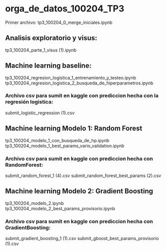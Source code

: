 # orga_de_datos_100204_TP3

Primer archivo:
tp3_100204_0_merge_iniciales.ipynb

## Analisis exploratorio y visus:
tp3_100204_parte_1_visus (1).ipynb

## Machine learning baseline:
tp3_100204_regresion_logistica_1_entrenamiento_y_testeo.ipynb
tp3_100204_regresion_logistica_2_busqueda_de_hiperparametros.ipynb
### Archivo csv para sumit en kaggle con prediccion hecha con la regresión logistica:
submit_logistic_regression (1).csv

## Machine learning Modelo 1: Random Forest
tp3_100204_modelo_1_con_busqueda_de_hp.ipynb
tp3_100204_modelo_1_best_params_vario_validation.ipynb
### Archivo csv para sumit en kaggle con prediccion hecha con RandomForest:
submit_random_forest_1 (4).csv
submit_random_forest_best_params (2).csv

## Machine learning Modelo 2: Gradient Boosting
tp3_100204_modelo_2.ipynb
tp3_100204_modelo_2_best_params_provisorio.ipynb
### Archivo csv para sumit en kaggle con prediccion hecha con GradientBoosting:
submit_gradient_boosting_1 (1).csv
submit_gboost_best_params_provisorio (1).csv
